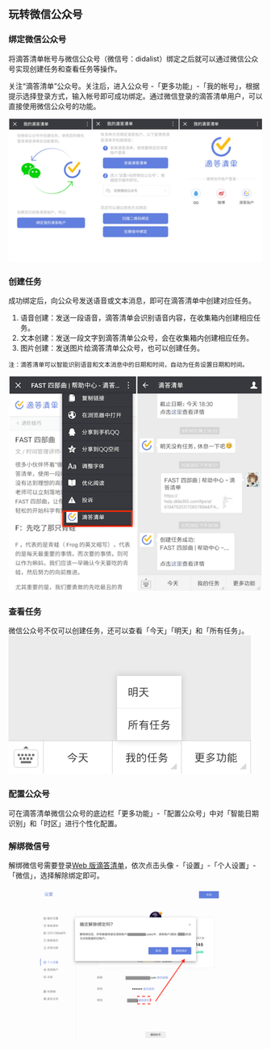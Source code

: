 ## 玩转微信公众号

### 绑定微信公众号

将滴答清单帐号与微信公众号（微信号：didalist）绑定之后就可以通过微信公众号实现创建任务和查看任务等操作。

关注“滴答清单”公众号。关注后，进入公众号 -「更多功能」-「我的帐号」，根据提示选择登录方式，输入帐号即可成功绑定。通过微信登录的滴答清单用户，可以直接使用微信公众号的功能。

![](./images/WeChat/Wechat_account.png)

### 创建任务

成功绑定后，向公众号发送语音或文本消息，即可在滴答清单中创建对应任务。

1. 语音创建：发送一段语音，滴答清单会识别语音内容，在收集箱内创建相应任务。  
2. 文本创建：发送一段文字到滴答清单公众号，会在收集箱内创建相应任务。  
3. 图片创建：发送图片给滴答清单公众号，也可以创建任务。

`注：滴答清单可以智能识别语音和文本消息中的日期和时间，自动为任务设置日期和时间。`

![](./images/WeChat/Wechat_URL.png)

### 查看任务

微信公众号不仅可以创建任务，还可以查看「今天」「明天」和「所有任务」。 
![](images/WeChat/wx6.png)

### 配置公众号

可在滴答清单微信公众号的底边栏「更多功能」-「配置公众号」中对「智能日期识别」和「时区」进行个性化配置。 

### 解绑微信号

解绑微信号需要登录[Web 版滴答清单](https://dida365.com/)，依次点击头像 -「设置」-「个人设置」-「微信」，选择解除绑定即可。

![](./images/WeChat/Wechat0.png)
